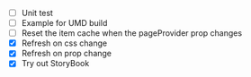 - [ ] Unit test
- [ ] Example for UMD build
- [ ] Reset the item cache when the pageProvider prop changes
- [x] Refresh on css change
- [x] Refresh on prop change
- [x] Try out StoryBook
